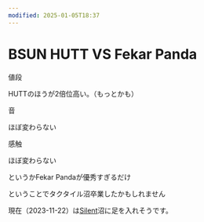 ```yaml
---
modified: 2025-01-05T18:37
---
```

# BSUN HUTT VS Fekar Panda

値段

HUTTのほうが2倍位高い。（もっとかも）

音

ほぼ変わらない

感触

ほぼ変わらない

というかFekar Pandaが優秀すぎるだけ

ということでタクタイル沼卒業したかもしれません

現在（2023-11-22）は[Silent](https://www.notion.soLiner)沼に足を入れそうです。